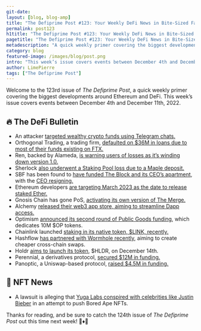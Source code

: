 ```yaml
---
git-date:
layout: [blog, blog-amp]
title: "The Defiprime Post #123: Your Weekly DeFi News in Bite-Sized Fashion"
permalink: post123
h1title: "The Defiprime Post #123: Your Weekly DeFi News in Bite-Sized Fashion"
pagetitle: "The Defiprime Post #123: Your Weekly DeFi News in Bite-Sized Fashion"
metadescription: "A quick weekly primer covering the biggest developments around Ethereum and DeFi. This week’s issue covers events between December 4th and December 11th, 2022"
category: blog
featured-image: /images/blog/post.png
intro: "This week’s issue covers events between December 4th and December 11th, 2022"
author: LimePierre
tags: ["The Defiprime Post"]
---
```


Welcome to the 123rd issue of _The Defiprime Post_, a quick weekly primer covering the biggest developments around Ethereum and DeFi. This week’s issue covers events between December 4th and December 11th, 2022.


## 🔥 The DeFi Bulletin

* An attacker [targeted wealthy crypto funds using Telegram chats.](https://www.coindesk.com/business/2022/12/07/attacker-targets-wealthy-crypto-funds-using-telegram-chats/)
* Orthogonal Trading, a trading firm, [defaulted on $36M in loans due to most of their funds existing on FTX.](https://www.theblock.co/post/192097/maple-finance-default-orthogonal-trading)
* Ren, backed by Alameda, [is warning users of losses as it’s winding down version 1.0.](https://www.theblock.co/post/193274/alameda-backed-ren-warns-users-of-losses-as-it-plans-to-wind-down-protocol)
* Sherlock [also underwent a Staking Pool loss due to a Maple deposit.](https://mirror.xyz/0xE400820f3D60d77a3EC8018d44366ed0d334f93C/1oCUnnQsVfIFX9okOa4ritG-ENuL2W55nTPTJ12cdL0)
* SBF has been found to [have funded The Block and its CEO’s apartment](https://www.axios.com/2022/12/09/bankman-fried-funded-crypto-news-site-block), with the [CEO resigning.](https://www.theblock.co/post/193753/the-block-ceo-resigns-after-failure-to-disclose-loans-from-bankman-frieds-alameda)
* Ethereum developers [are targeting March 2023 as the date to release staked Ether.](https://www.coindesk.com/tech/2022/12/08/ethereum-developers-target-march-2023-for-release-of-staked-ether/)
* Gnosis Chain has gone PoS, [activating its own version of The Merge. ](https://www.theblock.co/post/193375/gnosis-chain-activates-its-own-version-of-the-merge-transitions-to-proof-of-stake-network)
* Alchemy [released their web3 app store, aiming to streamline Dapp access.](https://www.coindesk.com/web3/2022/12/06/alchemy-releases-web3-app-store-to-streamline-dapp-access/)
* Optimism [announced its second round of Public Goods funding](https://optimism.mirror.xyz/wqk1Yeyn2OhV9paDzbRXvQ0m0JYDu2npbSkMClwk1rY), which dedicates 10M $OP tokens.
* Chainlink launched [staking in its native token, $LINK, recently.](https://www.coindesk.com/tech/2022/12/06/blockchain-data-provider-chainlink-launches-staking-of-its-native-token-link/)
* Hashflow [has partnered with Wormhole recently](https://www.theblock.co/post/192845/hashflow-partners-with-wormhole-for-cheaper-cross-chain-crypto-swaps), aiming to create cheaper cross-chain swaps.
* Holdr [aims to launch its token](https://mirror.xyz/0xEF013a60f765f34b0FD7C5aAf83b9C65BB10A9af/8T4t5eAnNWrSaQFsVXNfp8h1_TgO88OHkX9d8ve_2zU), $HLDR, on December 14th.
* Perennial, a derivatives protocol, [secured $12M in funding.](https://www.theblock.co/post/192883/perennial-defi-derivatives-protocol-funding-mainnet)
* Panoptic, a Uniswap-based protocol, [raised $4.5M in funding.](https://www.theblock.co/post/192207/uniswap-based-defi-protocol-panoptic-raises-4-5-million)


## 💎 NFT News

* A lawsuit is alleging that [Yuga Labs conspired with celebrities like Justin Bieber](https://decrypt.co/116895/lawsuit-alleges-yuga-labs-conspired-celebs-justin-bieber-bored-ape-nfts) in an attempt to push Bored Ape NFTs.

Thanks for reading, and be sure to catch the 124th issue of _The Defiprime Post_ out this time next week! 👋♦️👋